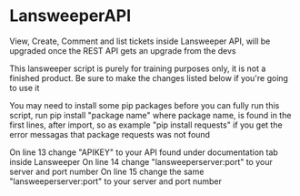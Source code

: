 # LansweeperAPI
View, Create, Comment and list tickets inside Lansweeper API, will be upgraded once the REST API gets an upgrade from the devs

This lansweeper script is purely for training purposes only, it is not a finished product.
Be sure to make the changes listed below if you're going to use it

You may need to install some pip packages before you can fully run this script, run pip install "package name" where package name, is found in the first lines, after import,
so as example "pip install requests" if you get the error messagas that package requests was not found

On line 13 change "APIKEY" to your API found under documentation tab inside Lansweeper
On line 14 change "lansweeperserver:port" to your server and port number
On line 15 change the same "lansweeperserver:port" to your server and port number
